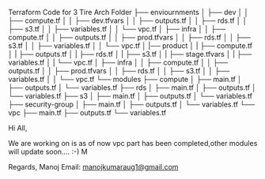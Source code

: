 Terraform Code for 3 Tire Arch Folder
├── enviournments
│   ├── dev
│   │   ├── compute.tf
│   │   ├── dev.tfvars
│   │   ├── outputs.tf
│   │   ├── rds.tf
│   │   ├── s3.tf
│   │   ├── variables.tf
│   │   └── vpc.tf
│   ├── infra
│   │   ├── compute.tf
│   │   ├── outputs.tf
│   │   ├── prod.tfvars
│   │   ├── rds.tf
│   │   ├── s3.tf
│   │   ├── variables.tf
│   │   └── vpc.tf
│   |── product
│   |   ├── compute.tf
│   |   ├── outputs.tf
│   |   ├── rds.tf
│   |   ├── s3.tf
│   |   ├── stage.tfvars
│   |   ├── variables.tf
│   |   └── vpc.tf
│   ├── infra
│   │   ├── compute.tf
│   │   ├── outputs.tf
│   │   ├── prod.tfvars
│   │   ├── rds.tf
│   │   ├── s3.tf
│   │   ├── variables.tf
│   │   └── vpc.tf
└── modules
    ├── compute
    │   ├── main.tf
    │   ├── outputs.tf
    │   └── variables.tf
    ├── rds
    │   ├── main.tf
    │   ├── outputs.tf
    │   └── variables.tf
    ├── s3
    │   ├── main.tf
    │   ├── outputs.tf
    │   └── variables.tf
    ├── security-group
    │   ├── main.tf
    │   ├── outputs.tf
    │   └── variables.tf
    └── vpc
        ├── main.tf
        ├── outputs.tf
        └── variables.tf
        
 Hi All,
 
 We are working on is as of now vpc part has been completed,other modules will update soon.... :-) M
 
 Regards,
 Manoj
 Email: manojkumaraug1@gmail.com
